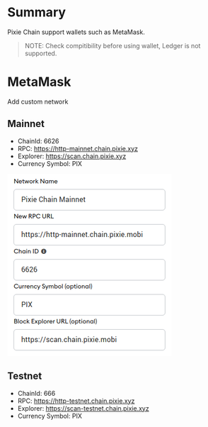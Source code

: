 # Summary

Pixie Chain support wallets such as MetaMask.

> NOTE: Check compitibility before using wallet, Ledger is not supported.

# MetaMask

Add custom network

## Mainnet

- ChainId: 6626
- RPC: https://http-mainnet.chain.pixie.xyz
- Explorer: https://scan.chain.pixie.xyz
- Currency Symbol: PIX

![metamask](images/metamask_en.png)

## Testnet

- ChainId: 666
- RPC: https://http-testnet.chain.pixie.xyz
- Explorer: https://scan-testnet.chain.pixie.xyz
- Currency Symbol: PIX
